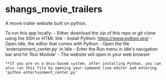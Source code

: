 # shangs_movie_trailers
A movie trailer website built on python.

To run this app locally:
	- Either download the zip of this repo or git clone using the SSH or HTML link
	- Install Python: https://www.python.org/
	- Open Idle, the editor that comes with Python
	- Open the file 'entertainment_center.py' in Idle
	- Enter the Run menu in Idle's navigation bar and hit 'Run Module'
	- The website will open in your web browser
	
	**If you are on a Unix-based system, after installing Python, you can also run this file by opening your command line editor and entering 'python entertainment_center.py'